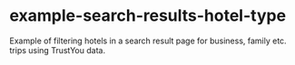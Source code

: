 example-search-results-hotel-type
=================================

Example of filtering hotels in a search result page for business, family etc. trips using TrustYou data.
